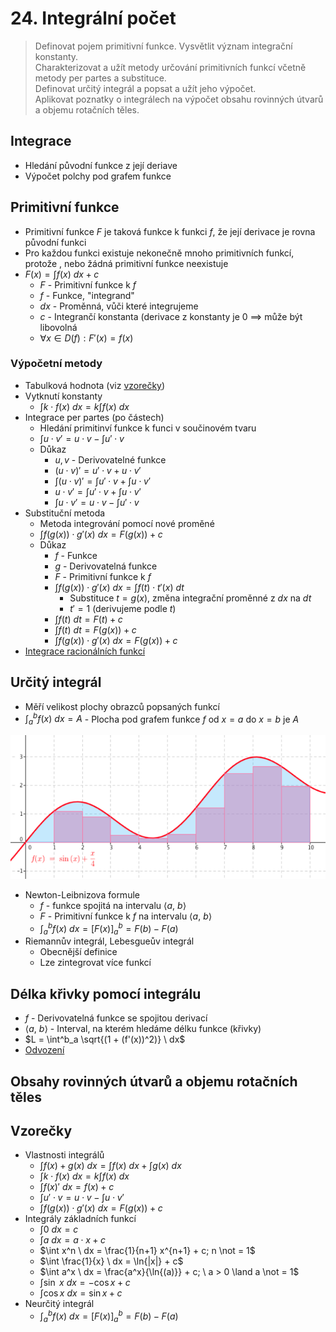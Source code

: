 # 24. Integrální počet

> Definovat pojem primitivní funkce. Vysvětlit význam integrační konstanty. \
> Charakterizovat a užít metody určování primitivních funkcí včetně metody per partes a substituce. \
> Definovat určitý integrál a popsat a užít jeho výpočet. \
> Aplikovat poznatky o integrálech na výpočet obsahu rovinných útvarů a objemu rotačních těles.

## Integrace

- Hledání původní funkce z její deriave
- Výpočet polchy pod grafem funkce

## Primitivní funkce

- Primitivní funkce $F$ je taková funkce k funkci $f$, že její derivace je rovna původní funkci
- Pro každou funkci existuje nekonečně mnoho primitivních funkcí, protože , nebo žádná primitivní funkce neexistuje
- $F(x) = \int f(x) \ dx + c$
  - $F$ - Primitivní funkce k $f$
  - $f$ - Funkce, "integrand"
  - $dx$ - Proměnná, vůči které integrujeme
  - $c$ - Integrančí konstanta (derivace z konstanty je $0$ $\implies$ může být libovolná
  - $\forall x \in D(f): F'(x) = f(x)$

### Výpočetní metody

- Tabulková hodnota (viz [vzorečky](#vzorečky))
- Vytknutí konstanty
  - $\int k \cdot f(x) \ dx = k \int f(x) \ dx$
- Integrace per partes (po částech)
  - Hledání primitinví funkce k funci v součinovém tvaru
  - $\int u \cdot v' = u \cdot v - \int u' \cdot v$
  - Důkaz
    - $u, v$ - Derivovatelné funkce
    - $(u \cdot v)' = u' \cdot v + u \cdot v'$
    - $\int (u \cdot v)' = \int u' \cdot v + \int u \cdot v'$
    - $u \cdot v' = \int u' \cdot v + \int u \cdot v'$
    - $\int u \cdot v' = u \cdot v - \int u' \cdot v$
- Substituční metoda
  - Metoda integrování pomocí nové proměné
  - $\int f(g(x)) \cdot g' (x) \ dx = F(g(x)) + c$
  - Důkaz
    - $f$ - Funkce
    - $g$ - Derivovatelná funkce
    - $F$ - Primitivní funkce k $f$
    - $\int f(g(x)) \cdot g' (x) \ dx = \int f(t) \cdot t'(x) \ dt$
      - Substituce $t = g(x)$, změna integrační proměnné z $dx$ na $dt$
      - $t' = 1$ (derivujeme podle $t$)
    - $\int f(t) \ dt = F(t) + c$
    - $\int f(t) \ dt = F(g(x)) + c$
    - $\int f(g(x)) \cdot g'(x) \ dx = F(g(x)) + c$
- [Integrace racionálních funkcí](https://math.fel.cvut.cz/mt/txtd/3/txc3db3d.htm)

## Určitý integrál

- Měří velikost plochy obrazců popsaných funkcí
- $\int^b_a f(x) \ dx = A$ - Plocha pod grafem funkce $f$ od $x = a$ do $x = b$ je $A$

![Určitý integrál lze aproximovat rozdělením obrazce např. na obdelníky](./urcity_integral.png)

- Newton-Leibnizova formule
  - $f$ - funkce spojitá na intervalu $\langle a, \ b \rangle$
  - $F$ - Primitivní funkce k $f$ na intervalu $\langle a, \ b \rangle$
  - $\int^b_a f(x)\ dx = [F(x)]^b_a = F(b) - F(a)$
- Riemannův integrál, Lebesgueův integrál
  - Obecnější definice
  - Lze zintegrovat více funkcí

## Délka křivky pomocí integrálu

- $f$ - Derivovatelná funkce se spojitou derivací
- $\langle a, \ b \rangle$ - Interval, na kterém hledáme délku funkce (křivky)
- $L = \int^b_a \sqrt{(1 + (f'(x))^2)} \ dx$
- [Odvození](https://socratic.org/questions/how-do-you-find-the-length-of-a-curve-in-calculus)

## Obsahy rovinných útvarů a objemu rotačních těles

## Vzorečky

- Vlastnosti integrálů
  - $\int f(x) + g(x) \ dx = \int f(x) \ dx + \int g(x) \ dx$
  - $\int k \cdot f(x) \ dx = k \int f(x) \ dx$
  - $\int f(x)' \ dx = f(x) + c$
  - $\int u' \cdot v = u \cdot v - \int u \cdot v'$
  - $\int f(g(x))\cdot g' (x) \ dx = F(g(x)) + c$
- Integrály základních funkcí
  - $\int 0 \ dx = c$
  - $\int a \ dx = a \cdot x + c$
  - $\int x^n \ dx = \frac{1}{n+1} x^{n+1} + c; n \not = 1$
  - $\int \frac{1}{x} \ dx = \ln{|x|} + c$
  - $\int a^x \ dx = \frac{a^x}{\ln{(a)}} + c; \ a > 0 \land a \not = 1$
  - $\int \sin \ x \ dx = -\cos{x} +c$
  - $\int \cos{x} \ dx = \sin{x} +c$
- Neurčitý integrál
  - $\int^b_a f(x)\ dx = [F(x)]^b_a = F(b) - F(a)$
